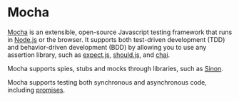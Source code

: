 # Mocha

[Mocha](https://mochajs.org/) is an extensible, open-source Javascript testing framework that runs in [Node.js](NODEJS.md) or the browser. It supports both test-driven development (TDD) and behavior-driven development (BDD) by allowing you to use any assertion library, such as [expect.js](https://github.com/Automattic/expect.js), [should.js](https://github.com/shouldjs/should.js), and [chai](CHAI.md).

Mocha supports spies, stubs and mocks through libraries, such as [Sinon](https://github.com/sinonjs/sinon).

Mocha supports testing both synchronous and asynchronous code, including [promises](http://www.sitepoint.com/promises-in-javascript-unit-tests-the-definitive-guide/).

